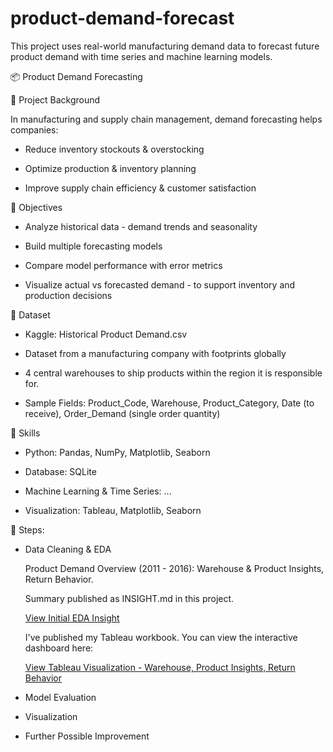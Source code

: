 # product-demand-forecast
This project uses real-world manufacturing demand data to forecast future product demand with time series and machine learning models.

📦 Product Demand Forecasting

📌 Project Background

In manufacturing and supply chain management, demand forecasting helps companies:

- Reduce inventory stockouts & overstocking

- Optimize production & inventory planning

- Improve supply chain efficiency & customer satisfaction

📌 Objectives

- Analyze historical data - demand trends and seasonality

- Build multiple forecasting models

- Compare model performance with error metrics

- Visualize actual vs forecasted demand - to support inventory and production decisions

📌 Dataset

- Kaggle: Historical Product Demand.csv

- Dataset from a manufacturing company with footprints globally

- 4 central warehouses to ship products within the region it is responsible for.

- Sample Fields: Product_Code, Warehouse, Product_Category, Date (to receive), Order_Demand (single order quantity)

📌 Skills

- Python: Pandas, NumPy, Matplotlib, Seaborn

- Database: SQLite

- Machine Learning & Time Series: ...

- Visualization: Tableau, Matplotlib, Seaborn

📌 Steps:

- Data Cleaning & EDA

  Product Demand Overview (2011 - 2016): Warehouse & Product Insights, Return Behavior.

  Summary published as INSIGHT.md in this project.
  
  [View Initial EDA Insight](https://github.com/portfolio-projects-lim/product-demand-forecast/commit/234c881b088d9c5888603c4557e44a7e628cb415)

  I've published my Tableau workbook. You can view the interactive dashboard here:

  [View Tableau Visualization - Warehouse, Product Insights, Return Behavior](https://public.tableau.com/views/ProductDemandForecast_17570459518060/Dashboard1?:language=en-GB&:sid=&:redirect=auth&:display_count=n&:origin=viz_share_link)

- Model Evaluation

- Visualization

- Further Possible Improvement
